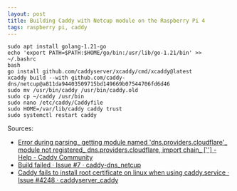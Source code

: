 ```yaml
---
layout: post
title: Building Caddy with Netcup module on the Raspberry Pi 4
tags: raspberry pi, caddy
---
```


```
sudo apt install golang-1.21-go
echo 'export PATH=$PATH:$HOME/go/bin:/usr/lib/go-1.21/bin' >> ~/.bashrc
bash
go install github.com/caddyserver/xcaddy/cmd/xcaddy@latest
xcaddy build --with github.com/caddy-dns/netcup@a811da94403509715bd149669b07544706fd6d46
sudo mv /usr/bin/caddy /usr/bin/caddy.old
sudo cp ~/caddy /usr/bin
sudo nano /etc/caddy/Caddyfile
sudo HOME=/var/lib/caddy caddy trust
sudo systemctl restart caddy
```

Sources:

- [Error during parsing_ getting module named 'dns.providers.cloudflare'_ module not registered_ dns.providers.cloudflare, import chain_ [''] - Help - Caddy Community](https://caddy.community/t/error-during-parsing-getting-module-named-dns-providers-cloudflare-module-not-registered-dns-providers-cloudflare-import-chain/20863/3)
- [Build failed · Issue #7 · caddy-dns_netcup](https://github.com/caddy-dns/netcup/issues/7#issuecomment-2169575408)
- [Caddy fails to install root certificate on linux when using caddy.service · Issue #4248 · caddyserver_caddy](https://github.com/caddyserver/caddy/issues/4248#issuecomment-882895673)
